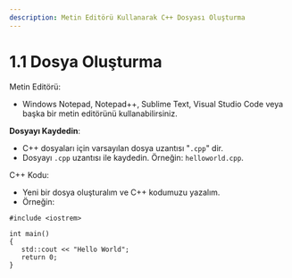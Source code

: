 ```yaml
---
description: Metin Editörü Kullanarak C++ Dosyası Oluşturma
---
```


# 1.1 Dosya Oluşturma

Metin Editörü:

* Windows Notepad, Notepad++, Sublime Text, Visual Studio Code veya başka bir metin editörünü kullanabilirsiniz.

**Dosyayı Kaydedin**:

* C++ dosyaları için varsayılan dosya uzantısı "`.cpp`" dir.
* Dosyayı `.cpp` uzantısı ile kaydedin. Örneğin:  `helloworld.cpp`.

C++ Kodu:

* Yeni bir dosya oluşturalım ve C++ kodumuzu yazalım.
* Örneğin:

```
#include <iostrem>

int main()
{
   std::cout << "Hello World";
   return 0;
}
```

